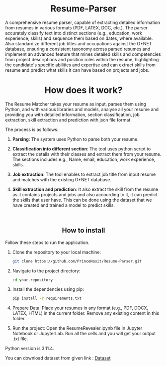 <div align="center">
  
# Resume-Parser
</div>
A  comprehensive resume parser, capable of extracting detailed information from resumes in various formats (PDF, LATEX, DOC, etc.). The parser accurately classify text into distinct sections (e.g., education, work experience, skills) and sequence them based on dates, where available. Also standardize different job titles and occupations against the O*NET database, ensuring a consistent taxonomy across parsed resumes and implement an advanced feature that mines detailed skills and competencies from project descriptions and position roles within the resume, highlighting the candidate's specific abilities and expertise and can extract skills from resume and predict what skills it can have based on projects and jobs.
<br>
<div align="center">

# How does it work?
</div>

The Resume Matcher takes your resume as input, parses them using Python, and with various libraries and models, analyse all your resume and providing you with detailed information, section classification, job extraction, skill extraction and prediction with json file format.

The process is as follows:

1. **Parsing**: The system uses Python to parse both your resume.

2. **Classification into different section**: The tool uses python script to extract the details with their classes and extract them from your resume. The sections includes e.g.,  Name, email, education, work experience, skills.

3. **Job extraction**: The tool enables to extract job title from input resume and matches with the existing O*NET database.
   
4. **Skill extraction and prediction**: It also extract the skill from the resume as it contains projects and jobs and also accourding to it, it can predict the skills that user have. This can be done using the dataset that we have created and trained a model to predict skills.
<br>

<div align="center">

## How to install

</div>

Follow these steps to run the application.

1. Clone the repository to your local machine:
   ```bash
   git clone https://github.com/PrinceNasit/Resume-Parser.git
   ```

3. Navigate to the project directory:
   ```bash
   cd your-repository
   ```

3. Install the dependencies using pip:
   ```bash
   pip install -r requirements.txt
   ```
4. Prepare Data:
   Place your resumes in any format (e.g., PDF, DOCX, LATEX, HTML)  in the current folder. Remove any existing content in this folder.
    
5. Run the project:
   Open the ResumeRevealer.ipynb file in Jupyter Notebook or JupyterLab.
   Run all the cells and you will get your output .txt file.

Python version is 3.11.4.

You can download dataset from given link : [Dataset](https://drive.google.com/drive/folders/1Pko8-of2G0smNEGJUq7I2oInJ2-C-ufn?usp=sharing)

